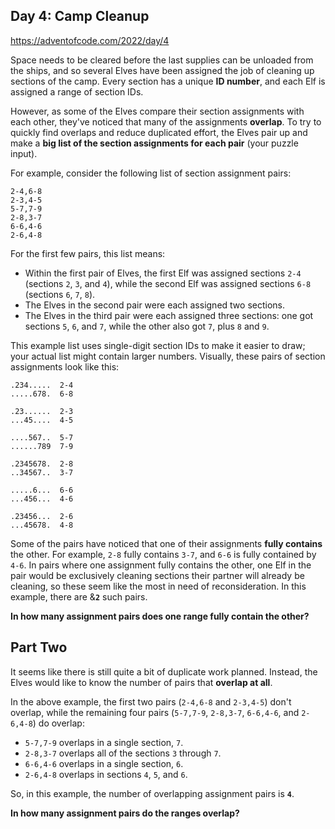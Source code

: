 ## Day 4: Camp Cleanup

https://adventofcode.com/2022/day/4

Space needs to be cleared before the last supplies can be unloaded from the
ships, and so several Elves have been assigned the job of cleaning up sections
of the camp. Every section has a unique **ID number**, and each Elf is assigned
a range of section IDs.

However, as some of the Elves compare their section assignments with each other,
they've noticed that many of the assignments **overlap**. To try to quickly find
overlaps and reduce duplicated effort, the Elves pair up and make a
**big list of the section assignments for each pair** (your puzzle input).

For example, consider the following list of section assignment pairs:

```
2-4,6-8
2-3,4-5
5-7,7-9
2-8,3-7
6-6,4-6
2-6,4-8
```

For the first few pairs, this list means:

- Within the first pair of Elves, the first Elf was assigned sections `2-4`
(sections `2`, `3`, and `4`), while the second Elf was assigned sections `6-8`
(sections `6`, `7`, `8`).
- The Elves in the second pair were each assigned two sections.
- The Elves in the third pair were each assigned three sections: one got
sections `5`, `6`, and `7`, while the other also got `7`, plus `8` and `9`.


This example list uses single-digit section IDs to make it easier to draw; your actual list might contain larger numbers. Visually, these pairs of section assignments look like this:

```
.234.....  2-4
.....678.  6-8

.23......  2-3
...45....  4-5

....567..  5-7
......789  7-9

.2345678.  2-8
..34567..  3-7

.....6...  6-6
...456...  4-6

.23456...  2-6
...45678.  4-8
```

Some of the pairs have noticed that one of their assignments **fully contains**
the other. For example, `2-8` fully contains `3-7`, and `6-6` is fully contained
by `4-6`. In pairs where one assignment fully contains the other, one Elf in the
pair would be exclusively cleaning sections their partner will already be
cleaning, so these seem like the most in need of reconsideration. In this
example, there are &**`2`** such pairs.

**In how many assignment pairs does one range fully contain the other?**

## Part Two

It seems like there is still quite a bit of duplicate work planned. Instead, the
Elves would like to know the number of pairs that **overlap at all**.

In the above example, the first two pairs (`2-4,6-8` and `2-3,4-5`) don't
overlap, while the remaining four pairs (`5-7,7-9`, `2-8,3-7`, `6-6,4-6`, and
`2-6,4-8`) do overlap:

- `5-7,7-9` overlaps in a single section, `7`.
- `2-8,3-7` overlaps all of the sections `3` through `7`.
- `6-6,4-6` overlaps in a single section, `6`.
- `2-6,4-8` overlaps in sections `4`, `5`, and `6`.

So, in this example, the number of overlapping assignment pairs is **`4`**.

**In how many assignment pairs do the ranges overlap?**
